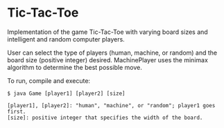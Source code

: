 Tic-Tac-Toe
===========

Implementation of the game Tic-Tac-Toe with varying board sizes and intelligent and random computer players.

User can select the type of players (human, machine, or random) and the board size (positive integer) desired. MachinePlayer uses the minimax algorithm to determine the best possible move.

To run, compile and execute:  

    $ java Game [player1] [player2] [size]  

    [player1], [player2]: "human", "machine", or "random"; player1 goes first.  
    [size]: positive integer that specifies the width of the board.
